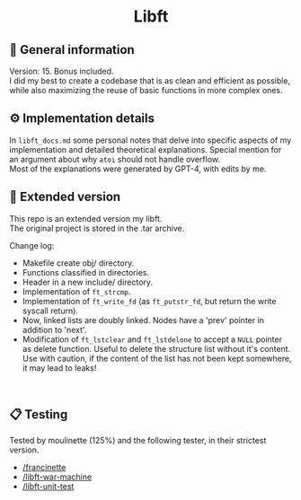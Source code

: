 <h1 align="center">
	Libft
</h1>

## 🧰 General information
Version: 15. Bonus included.</br>
I did my best to create a codebase that is as clean and efficient as possible, while also maximizing the reuse of basic functions in more complex ones.</br>

## ⚙️ Implementation details
In `libft_docs.md` some personal notes that delve into specific aspects of my implementation and detailed theoretical explanations. Special mention for an argument about why `atoi` should not handle overflow.</br>
Most of the explanations were generated by GPT-4, with edits by me.</br>

## 🚀 Extended version
This repo is an extended version my libft.</br>
The original project is stored in the .tar archive.

Change log:
- Makefile create obj/ directory.
- Functions classified in directories.
- Header in a new include/ directory.
- Implementation of `ft_strcmp`.
- Implementation of `ft_write_fd` (as `ft_putstr_fd`, but return the write syscall return).
- Now, linked lists are doubly linked. Nodes have a 'prev' pointer in addition to 'next'.
- Modification of `ft_lstclear` and `ft_lstdelone` to accept a `NULL` pointer as delete function. Useful to delete the structure list without it's content. Use with caution, if the content of the list has not been kept somewhere, it may lead to leaks!
</br>

## 📋 Testing
Tested by moulinette (125%) and the following tester, in their strictest version. 
- [/francinette](https://github.com/xicodomingues/francinette)
- [/libft-war-machine](https://github.com/ska42/libft-war-machine)
- [/libft-unit-test](https://github.com/alelievr/libft-unit-test)
